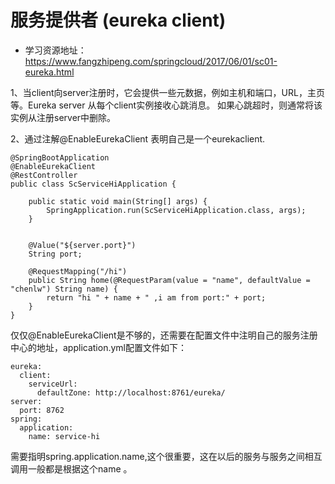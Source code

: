 # 服务提供者 (eureka client)

- 学习资源地址：https://www.fangzhipeng.com/springcloud/2017/06/01/sc01-eureka.html

1、当client向server注册时，它会提供一些元数据，例如主机和端口，URL，主页等。Eureka server 从每个client实例接收心跳消息。 如果心跳超时，则通常将该实例从注册server中删除。

2、通过注解@EnableEurekaClient 表明自己是一个eurekaclient.
```
@SpringBootApplication
@EnableEurekaClient
@RestController
public class ScServiceHiApplication {

    public static void main(String[] args) {
        SpringApplication.run(ScServiceHiApplication.class, args);
    }


    @Value("${server.port}")
    String port;

    @RequestMapping("/hi")
    public String home(@RequestParam(value = "name", defaultValue = "chenlw") String name) {
        return "hi " + name + " ,i am from port:" + port;
    }
}

```
仅仅@EnableEurekaClient是不够的，还需要在配置文件中注明自己的服务注册中心的地址，application.yml配置文件如下：
```
eureka:
  client:
    serviceUrl:
      defaultZone: http://localhost:8761/eureka/
server:
  port: 8762
spring:
  application:
    name: service-hi
```
需要指明spring.application.name,这个很重要，这在以后的服务与服务之间相互调用一般都是根据这个name 。

